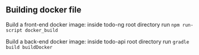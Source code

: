 ## Building docker file
Build a front-end docker image: inside todo-ng root directory run `npm run-script docker_build`

Build a back-end docker image: inside todo-api root directory run `gradle build buildDocker`
